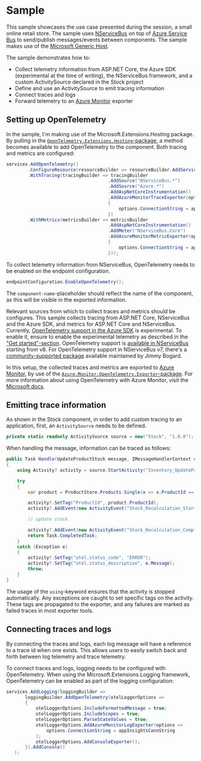 # Sample

This sample showcases the use case presented during the session, a small online retail store. The sample uses [NServiceBus](https://docs.particular.net/) on top of [Azure Service Bus](https://docs.microsoft.com/en-us/azure/service-bus-messaging/service-bus-messaging-overview) to send/publish messages/events between components. The sample makes use of the [Microsoft Generic Host](https://docs.microsoft.com/en-us/dotnet/core/extensions/generic-host).

The sample demonstrates how to:

- Collect telemetry information from ASP.NET Core, the Azure SDK (experimental at the time of writing), the NServiceBus framework, and a custom ActivitySource declared in the Stock project
- Define and use an ActivitySource to emit tracing information
- Connect traces and logs
- Forward telemetry to an [Azure Monitor](https://learn.microsoft.com/en-us/azure/azure-monitor/overview) exporter

## Setting up OpenTelemetry

In the sample, I'm making use of the Microsoft.Extensions.Hosting package. By pulling in the [`OpenTelemetry.Extensions.Hosting`-package](https://www.nuget.org/packages/OpenTelemetry.Extensions.Hosting), a method becomes available to add OpenTelemetry to the component.
Both tracing and metrics are configured:

``` c#
services.AddOpenTelemetry()
        .ConfigureResource(resourceBuilder => resourceBuilder.AddService("component-name"))
        .WithTracing(tracingBuilder => tracingBuilder
                                      .AddSource("NServiceBus.*")
                                      .AddSource("Azure.*")
                                      .AddAspNetCoreInstrumentation()
                                      .AddAzureMonitorTraceExporter(options =>
                                      {
                                          options.ConnectionString = appInsightsConnString;
                                      })
        .WithMetrics(metricsBuilder => metricsBuilder
                                      .AddAspNetCoreInstrumentation()
                                      .AddMeter("NServiceBus.Core")
                                      .AddAzureMonitorMetricExporter(options =>
                                      {
                                          options.ConnectionString = appInsightsConnString;
                                      }));
```

To collect telemetry information from NServiceBus, OpenTelemetry needs to be enabled on the endpoint configuration.

``` c#
endpointConfiguration.EnableOpenTelemetry();
```

The `component-name`-placeholder should reflect the name of the component, as this will be visible in the exported information.

Relevant sources from which to collect traces and metrics should be configures. This sample collects tracing from ASP.NET Core, NServiceBus and the Azure SDK, and metrics for ASP.NET Core and NServiceBus.
Currently, [OpenTelemetry support in the Azure SDK](https://devblogs.microsoft.com/azure-sdk/introducing-experimental-opentelemetry-support-in-the-azure-sdk-for-net/) is experimental. To enable it, ensure to enable the experimental telemetry as described in the ["Get started"-section](https://devblogs.microsoft.com/azure-sdk/introducing-experimental-opentelemetry-support-in-the-azure-sdk-for-net/#get-started).
OpenTelemetry support is [available in NServiceBus](https://docs.particular.net/nservicebus/operations/opentelemetry?version=core_8) starting from v8. For OpenTelemetry support in NServiceBus v7, there's a [community-supported package](https://github.com/jbogard/NServiceBus.Extensions.Diagnostics) available maintained by Jimmy Bogard.

In this setup, the collected traces and metrics are exported to [Azure Monitor](https://docs.microsoft.com/en-us/azure/azure-monitor/overview), by use of the [`Azure.Monitor.OpenTelemetry.Exporter`-package](https://www.nuget.org/packages/Azure.Monitor.OpenTelemetry.Exporter).
For more information about using OpenTelemetry with Azure Monitor, visit the [Microsoft docs](https://docs.microsoft.com/en-us/azure/azure-monitor/app/opentelemetry-overview).

## Emitting trace information

As shown in the Stock component, in order to add custom tracing to an application, first, an `ActivitySource` needs to be defined.

``` c#
private static readonly ActivitySource source = new("Stock", "1.0.0");
````

When handling the message, information can be traced as follows:

``` c#
public Task Handle(UpdateProductStock message, IMessageHandlerContext context)
{
    using Activity? activity = source.StartActivity("Inventory_UpdateProductStock");

    try 
    {
        var product = ProductStore.Products.Single(x => x.ProductId == message.ProductId);

        activity?.SetTag("ProductId", product.ProductId);
        activity?.AddEvent(new ActivityEvent("Stock_Recalculation_Starting"));

        // update stock

        activity?.AddEvent(new ActivityEvent("Stock_Recalculation_Completed"));
        return Task.CompletedTask;
    }
    catch (Exception e)
    {
        activity?.SetTag("otel.status_code", "ERROR");
        activity?.SetTag("otel.status_description", e.Message);
        throw;
    }
}
```

The usage of the `using`-keyword ensures that the activity is stopped automatically.
Any exceptions are caught to set specific tags on the activity. These tags are propagated to the exporter, and any failures are marked as failed traces in most exporter tools.

## Connecting traces and logs

By connecting the traces and logs, each log message will have a reference to a trace id when one exists. This allows users to easily switch back and forth between log telemetry and trace telemetry.

To connect traces and logs, logging needs to be configured with OpenTelemetry. When using the Microsoft.Extensions.Logging framework, OpenTelemetry can be enabled as part of the logging configuration:

``` c#
services.AddLogging(loggingBuilder =>
       loggingBuilder.AddOpenTelemetry(otelLoggerOptions =>
       {
           otelLoggerOptions.IncludeFormattedMessage = true;
           otelLoggerOptions.IncludeScopes = true;
           otelLoggerOptions.ParseStateValues = true;
           otelLoggerOptions.AddAzureMonitorLogExporter(options =>
               options.ConnectionString = appInsightsConnString
           );
           otelLoggerOptions.AddConsoleExporter();
       }).AddConsole()
   );
```